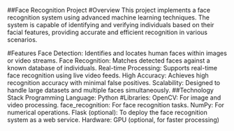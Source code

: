 ##Face Recognition Project
#Overview
This project implements a face recognition system using advanced machine learning techniques. The system is capable of identifying and verifying individuals based on their facial features, providing accurate and efficient recognition in various scenarios.

#Features
Face Detection: Identifies and locates human faces within images or video streams.
Face Recognition: Matches detected faces against a known database of individuals.
Real-time Processing: Supports real-time face recognition using live video feeds.
High Accuracy: Achieves high recognition accuracy with minimal false positives.
Scalability: Designed to handle large datasets and multiple faces simultaneously.
##Technology Stack
Programming Language: Python
#Libraries:
OpenCV: For image and video processing.
face_recognition: For face recognition tasks.
NumPy: For numerical operations.
Flask (optional): To deploy the face recognition system as a web service.
Hardware: GPU (optional, for faster processing)